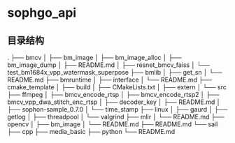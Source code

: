 # sophgo_api

## 目录结构

.
├── bmcv
│   ├── bm_image
│   ├── bm_image_alloc
│   ├── bm_image_dump
│   ├── README.md
│   ├── resnet_bmcv_faiss
│   └── test_bm1684x_vpp_watermask_superpose
├── bmlib
│   ├── get_sn
│   └── README.md
├── bmruntime
│   ├── interface
│   └── README.md
├── cmake_template
│   ├── build
│   ├── CMakeLists.txt
│   ├── extern
│   └── src
├── ffmpeg
│   ├── bmcv_encode_rtsp
│   ├── bmcv_encode_rtsp2
│   ├── bmcv_vpp_dwa_stitch_enc_rtsp
│   ├── decoder_key
│   ├── README.md
│   ├── sophon-sample_0.7.0
│   └── time_stamp
├── linux
│   ├── gaurd
│   ├── getlog
│   ├── threadpool
│   └── valgrind
├── mlir
│   └── README.md
├── opencv
│   ├── bm_image
│   └── README.md
├── README.md
└── sail
    ├── cpp
    ├── media_basic
    ├── python
    └── README.md